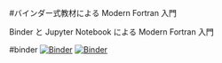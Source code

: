 #バインダー式教材による Modern  Fortran 入門

Binder と Jupyter Notebook による Modern Fortran 入門

#binder
[![Binder](https://mybinder.org/badge.svg)](https://mybinder.org/v2/gh/f66blog/modern_fortran/master?urlpath=lab)
[![Binder](https://mybinder.org/badge.svg)](https://mybinder.org/v2/gh/f66blog/modern_fortran/master)

